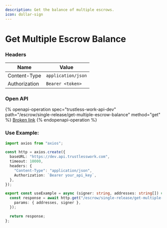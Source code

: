 ```yaml
---
description: Get the balance of multiple escrows.
icon: dollar-sign
---
```


# Get Multiple Escrow Balance

### **Headers**

| Name          | Value              |
| ------------- | ------------------ |
| Content-Type  | `application/json` |
| Authorization | `Bearer <token>`   |

### **Open API**

{% openapi-operation spec="trustless-work-api-dev" path="/escrow/single-release/get-multiple-escrow-balance" method="get" %}
[Broken link](broken-reference)
{% endopenapi-operation %}

### Use Example:

```typescript
import axios from "axios";

const http = axios.create({
  baseURL: "https://dev.api.trustlesswork.com",
  timeout: 10000,
  headers: {
    "Content-Type": "application/json",
    Authorization: `Bearer your_api_key`,
  },
});

export const useExample = async (signer: string, addresses: string[]) => {
  const response = await http.get("/escrow/single-release/get-multiple-escrow-balance", {
    params: { addresses, signer },
  });

  return response;
};

```
